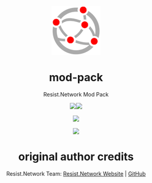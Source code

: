 <p align="center"><img src="https://github.com/resist-network/extras-pack/blob/master/images/128x128.png?raw=true"></p>
<h1 align="center">mod-pack</h1>
<p align="center">Resist.Network Mod Pack</p>
<p align="center"><img style="display:inline;" src="http://cf.way2muchnoise.eu/versions/jei_latest.svg"><img style="display:inline;" src="http://cf.way2muchnoise.eu/jei.svg"></p>
<p align="center"><img src="https://resist.network/wp-content/uploads/2018/12/ud1L2Lx.png"></p>
<p align="center"><img src="https://resist.network/wp-content/uploads/2018/12/HTNzWnY.png"></p>


<h1 align="center">original author credits</h1>
<p align="center">Resist.Network Team: <a href="https://resist.network">Resist.Network Website</a> | <a href="https://github.com/resist-network">GitHub</a></p>
